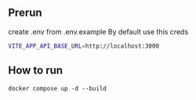 ## Prerun

create .env from .env.example
By default use this creds

```bash
VITE_APP_API_BASE_URL=http://localhost:3000
```

## How to run

`docker compose up -d --build`
